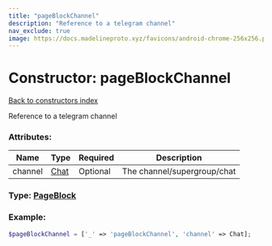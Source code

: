 ```yaml
---
title: "pageBlockChannel"
description: "Reference to a telegram channel"
nav_exclude: true
image: https://docs.madelineproto.xyz/favicons/android-chrome-256x256.png
---
```

# Constructor: pageBlockChannel  
[Back to constructors index](index.md)



Reference to a telegram channel

### Attributes:

| Name     |    Type       | Required | Description |
|----------|---------------|----------|-------------|
|channel|[Chat](../types/Chat.md) | Optional|The channel/supergroup/chat|



### Type: [PageBlock](../types/PageBlock.md)


### Example:

```php
$pageBlockChannel = ['_' => 'pageBlockChannel', 'channel' => Chat];
```  
